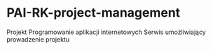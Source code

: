 # PAI-RK-project-management
Projekt Programowanie aplikacji internetowych Serwis umożliwiający prowadzenie projektu
